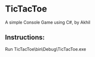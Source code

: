 # TicTacToe
A simple Console Game using C#, by Akhil
## Instructions:
Run TicTacToe\bin\Debug\TicTacToe.exe
